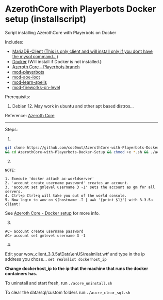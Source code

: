 # AzerothCore with Playerbots Docker setup (installscript)

Script installing AzerothCore with Playerbots on Docker

Includes:
- [MariaDB-Client (This is only client and will install only if you dont have the mysql command...)]()
- [Docker](https://docker.com) (Will install if Docker is not installed.)
- [Azeroth Core - Playerbots branch](https://github.com/liyunfan1223/azerothcore-wotlk.git)
- [mod-playerbots](https://github.com/liyunfan1223/mod-playerbots)
- [mod-aoe-loot](https://github.com/azerothcore/mod-aoe-loot)
- [mod-learn-spells](https://github.com/azerothcore/mod-learn-spells)
- [mod-fireworks-on-level](https://github.com/azerothcore/mod-fireworks-on-level.git)

Prerequisits: 
  1. Debian 12. May work in ubuntu and other apt based distros...

Reference:
[Azeroth Core](https://www.azerothcore.org/wiki/home)

---

Steps:

1.
 ```bash
 git clone https://github.com/coc0nut/AzerothCore-with-Playerbots-Docker-Setup.git \
 && cd AzerothCore-with-Playerbots-Docker-Setup && chmod +x *.sh && ./acore_setup.sh
 ```

2. 
```
NOTE:

1. Execute 'docker attach ac-worldserver'
2. 'account create username password' creates an account.
3. 'account set gmlevel username 3 -1' sets the account as gm for all servers.
4. Ctrl+p Ctrl+q will take you out of the world console.
5. Now login to wow on $(hostname -I | awk '{print $1}') with 3.3.5a client!
```
See [Azeroth Core - Docker setup](https://www.azerothcore.org/wiki/install-with-docker) for more info.

3.
```shell
AC> account create username password
AC> account set gmlevel username 3 -1
```

4.
Edit your wow_client_3.3.5a\Data\enUS\realmlist.wtf and type in the ip address you chose...
`set realmlist dockerhost_ip`

**Change dockerhost_ip to the ip that the machine that runs the docker containers has.**

To uninstall and start fresh, run `./acore_uninstall.sh`

To clear the data/sql/custom folders run `./acore_clear_sql.sh`
